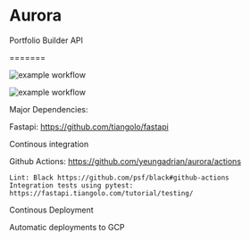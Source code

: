 # Aurora

Portfolio Builder API

=======

![example workflow](https://github.com/yeungadrian/Aurora/actions/workflows/python-app.yml/badge.svg)

![example workflow](https://github.com/yeungadrian/Aurora/actions/workflows/appengine.yml/badge.svg)

Major Dependencies:

Fastapi: https://github.com/tiangolo/fastapi


Continous integration

Github Actions: https://github.com/yeungadrian/aurora/actions

    Lint: Black https://github.com/psf/black#github-actions
    Integration tests using pytest: https://fastapi.tiangolo.com/tutorial/testing/

Continous Deployment

Automatic deployments to GCP
